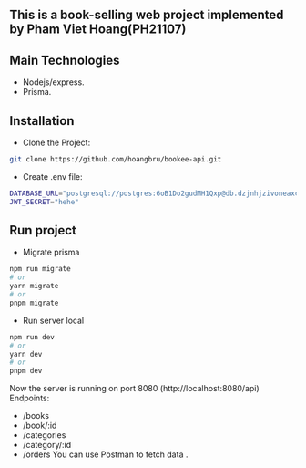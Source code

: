 ## This is a book-selling web project implemented by Pham Viet Hoang(PH21107)

## Main Technologies

- Nodejs/express.
- Prisma.

## Installation

- Clone the Project:

```bash
git clone https://github.com/hoangbru/bookee-api.git
```

- Create .env file:
```bash
DATABASE_URL="postgresql://postgres:6oB1Do2gudMH1Qxp@db.dzjnhjzivoneaxcgrmfb.supabase.co:5432/postgres"
JWT_SECRET="hehe"

```
## Run project

- Migrate prisma 

```bash
npm run migrate
# or
yarn migrate
# or
pnpm migrate
```

- Run server local

```bash
npm run dev
# or
yarn dev
# or
pnpm dev
```

Now the server is running on port 8080 (http://localhost:8080/api)
Endpoints: 
- /books
- /book/:id
- /categories
- /category/:id
- /orders
You can use Postman to fetch data .
